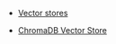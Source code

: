 - [Vector stores](https://python.langchain.com/docs/integrations/vectorstores/)

- [ChromaDB Vector Store](https://python.langchain.com/docs/integrations/vectorstores/chroma/)
